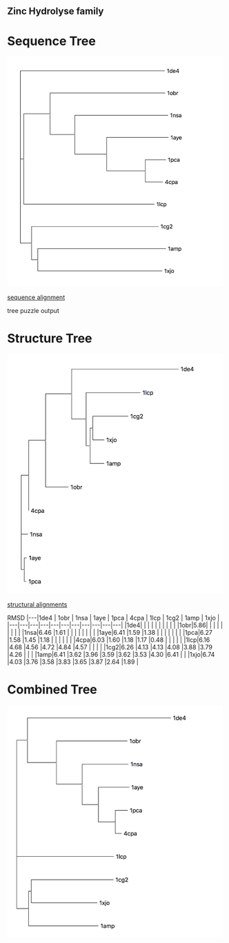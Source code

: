 ## Zinc Hydrolyse family

# Sequence Tree
<img src="seq_tree.png" width="500">

[sequence alignment](sequence_alignment)

tree puzzle output



# Structure Tree

<img src="Struc_tree.png" width="500">

[structural alignments](struct_alignments)

RMSD
|---|1de4 | 1obr | 1nsa | 1aye | 1pca | 4cpa | 1lcp | 1cg2 | 1amp | 1xjo |
|---|---|---|---|---|---|---|---|---|---|---|
|1de4| | | | | | | | | |
|1obr|5.86| | | | | | | | |
|1nsa|6.46 |1.61 | | | | | | | |
|1aye|6.41 |1.59 |1.38 | | | | | | | 
|1pca|6.27 |1.58 |1.45 |1.18 | | | | | |
|4cpa|6.03 |1.60 |1.18 |1.17 |0.48 | | | | | 
|1lcp|6.16 |4.68 |4.56 |4.72 |4.84 |4.57 | | | |
|1cg2|6.26 |4.13 |4.13 |4.08 |3.88 |3.79 |4.26 | | | 
|1amp|6.41 |3.62 |3.96 |3.59 |3.62 |3.53 |4.30 |6.41 | |
|1xjo|6.74 |4.03 |3.76 |3.58 |3.83 |3.65 |3.87 |2.64 |1.89 |

# Combined Tree

<img src="combined_tree.png" width="500">
